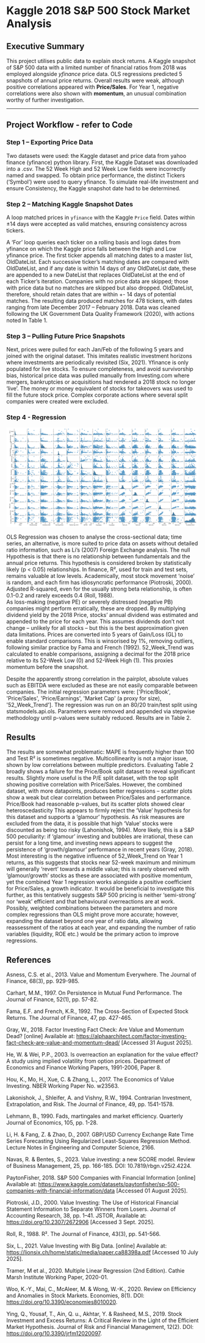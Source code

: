 # Kaggle 2018 S&P 500 Stock Market Analysis

## Executive Summary
This project utilises public data to explain stock returns. A Kaggle snapshot of S&P 500 data with a limited number of financial ratios from 2018 was employed alongside *yfinance* price data. OLS regressions predicted 5 snapshots of annual price returns. Overall results were weak, although positive correlations appeared with **Price/Sales**. For Year 1, negative correlations were also shown with **momentum**, an unusual combination worthy of further investigation.

---

## Project Workflow - refer to Code

### Step 1 – Exporting Price Data  

Two datasets were used: the Kaggle dataset and price data from yahoo finance (yfinance) python library. First, the Kaggle Dataset was downloaded into a .csv. The 52 Week High and 52 Week Low fields were incorrectly named and swapped. To obtain price performance, the distinct Tickers (‘Symbol’) were used to query yfinance. To simulate real-life investment and ensure Consistency, the Kaggle snapshot date had to be determined. 


### Step 2 – Matching Kaggle Snapshot Dates  

A loop matched prices in `yfinance` with the Kaggle `Price` field. Dates within ±14 days were accepted as valid matches, ensuring consistency across tickers. 

A ‘For’ loop queries each ticker on a rolling basis and logs dates from yfinance on which the Kaggle price falls between the High and Low yfinance price. The first ticker appends all matching dates to a master list, OldDateList. Each successive ticker’s matching dates are compared with OldDateList, and if any date is within 14 days of any OldDateList date, these are appended to a new DateList that replaces OldDateList at the end of each Ticker’s iteration. Companies with no price data are skipped; those with price data but no matches are skipped but also dropped. OldDateList, therefore, should retain dates that are within +- 14 days of potential matches. The resulting data produced matches for 478 tickers, with dates ranging from late December 2017 – February 2018. Data was cleaned following the UK Government Data Quality Framework (2020), with actions noted In Table 1.

### Step 3 – Pulling Future Price Snapshots  

Next, prices were pulled for each Jan/Feb of the following 5 years and joined with the original dataset. This imitates realistic investment horizons where investments are periodically revisited (Six, 2021). Yfinance is only populated for live stocks. To ensure completeness, and avoid survivorship bias, historical price data was pulled manually from Investing.com where mergers, bankruptcies or acquisitions had rendered a 2018 stock no longer ‘live’. The money or money equivalent of stocks for takeovers was used to fill the future stock price. Complex corporate actions where several split companies were created were excluded.


### Step 4 - Regression

![Combined Data Pairplot](/PairPlot_A.png)

OLS Regression was chosen to analyse the cross-sectional data; time series, an alternative, is more suited to price data on assets without detailed ratio information, such as Li’s (2007) Foreign Exchange analysis. The null Hypothesis is that there is no relationship between fundamentals and the annual price returns. This hypothesis is considered broken by statistically likely (p < 0.05) relationships. In finance, R², used for train and test sets, remains valuable at low levels. Academically, most stock movement ‘noise’ is random, and each firm has idiosyncratic performance (Piotroski, 2000). Adjusted R-squared, even for the usually strong beta relationship, is often 0.1-0.2 and rarely exceeds 0.4 (Roll, 1988).   
As loss-making (negative PE) or severely distressed (negative PB) companies might perform erratically, these are dropped. By multiplying dividend yield by the 2018 Price, stocks’ annual dividend was estimated and appended to the price for each year. This assumes dividends don’t not change – unlikely for all stocks – but this is the best approximation given data limitations. Prices are converted into 5 years of Gain/Loss (GL) to enable standard comparisons. This is winsorised by 1%, removing outliers, following similar practice by Fama and French (1992). 52_Week_Trend was calculated to enable comparisons, assigning a decimal for the 2018 price relative to its 52-Week Low (0) and 52-Week High (1). This proxies momentum before the snapshot.


Despite the apparently strong correlation in the pairplot, absolute values such as EBITDA were excluded as these are not easily comparable between companies. The initial regression parameters were: ['Price/Book', 'Price/Sales', 'Price/Earnings', 'Market Cap' (a proxy for size), '52_Week_Trend']. The regression was run on an 80/20 train/test split using statsmodels.api.ols. Parameters were removed and appended via stepwise methodology until p-values were suitably reduced. Results are in Table 2.


## Results

The results are somewhat problematic: MAPE is frequently higher than 100 and Test R² is sometimes negative. Multicollinearity is not a major issue, shown by low correlations between multiple predictors. Evaluating Table 2 broadly shows a failure for the Price/Book split dataset to reveal significant results. Slightly more useful is the P/E split dataset, with the top split showing positive correlation with Price/Sales. However, the combined dataset, with more datapoints, produces better regressions – scatter plots show a weak but clear correlation between Price/Sales and performance. Price/Book had reasonable p-values, but its scatter plots showed clear heteroscedasticity
This appears to firmly reject the ‘Value’ hypothesis for this dataset and supports a ‘glamour’ hypothesis. As risk measures are excluded from the data, it is possible that high ‘Value’ stocks were discounted as being too risky (Lahonishok, 1994). More likely, this is a S&P 500 peculiarity: if ‘glamour’ investing and bubbles are irrational, these can persist for a long time, and investing news appears to suggest the persistence of ‘growth/glamour’ performance in recent years (Gray, 2018). Most interesting is the negative influence of 52_Week_Trend on Year 1 returns, as this suggests that stocks near 52-week maximum and minimum will generally ‘revert’ towards a middle value; this is rarely observed with ‘glamour/growth’ stocks as these are associated with positive momentum, yet the combined Year 1 regression works alongside a positive coefficient for Price/Sales, a growth indicator. It would be beneficial to investigate this further, as this tentatively suggests S&P 500 pricing is neither ‘semi-strong’ nor ‘weak’ efficient and that behavioural overreactions are at work. Possibly, weighted combinations between the parameters and more complex regressions than OLS might prove more accurate; however, expanding the dataset beyond one year of ratio data, allowing reassessment of the ratios at each year, and expanding the number of ratio variables (liquidity, ROE etc.) would be the primary action to improve regressions.

## References

Asness, C.S. et al., 2013. Value and Momentum Everywhere. The Journal of Finance, 68(3), pp. 929-985.

Carhart, M.M., 1997. On Persistence in Mutual Fund Performance. The Journal of Finance, 52(1), pp. 57-82.

Fama, E.F. and French, K.R., 1992. The Cross-Section of Expected Stock Returns. The Journal of Finance, 47, pp. 427-465. 

Gray, W., 2018. Factor Investing Fact Check: Are Value and Momentum Dead? [online] Available at: https://alphaarchitect.com/factor-investing-fact-check-are-value-and-momentum-dead/ [Accessed 31 August 2025].

He, W. & Wei, P.P., 2003. Is overreaction an explanation for the value effect? A study using implied volatility from option prices. Department of Economics and Finance Working Papers, 1991-2006, Paper 8.

Hou, K., Mo, H., Xue, C. & Zhang, L., 2017. The Economics of Value Investing. NBER Working Paper No. w23563. 

Lakonishok, J., Shleifer, A. and Vishny, R.W., 1994. Contrarian Investment, Extrapolation, and Risk. The Journal of Finance, 49, pp. 1541-1578.

Lehmann, B., 1990. Fads, martingales and market efficiency. Quarterly Journal of Economics, 105, pp. 1-28.

Li, H. & Fang, Z. & Zhao, D., 2007. GBP/USD Currency Exchange Rate Time Series Forecasting Using Regularized Least-Squares Regression Method. Lecture Notes in Engineering and Computer Science, 2166.

Navas, R. & Bentes, S., 2023. Value investing: a new SCORE model. Review of Business Management, 25, pp. 166-185. DOI: 10.7819/rbgn.v25i2.4224.

PaytonFisher, 2018. S&P 500 Companies with Financial Information [online] Available at: https://www.kaggle.com/datasets/paytonfisher/sp-500-companies-with-financial-information/data [Accessed 01 August 2025].

Piotroski, J.D., 2000. Value Investing: The Use of Historical Financial Statement Information to Separate Winners from Losers. Journal of Accounting Research, 38, pp. 1–41. JSTOR, Available at: https://doi.org/10.2307/2672906 [Accessed 3 Sept. 2025].

Roll, R., 1988. R². The Journal of Finance, 43(3), pp. 541-566.

Six, L., 2021. Value Investing with Big Data. [online] Available at: https://lionsix.ch/home/static/media/paper.ca88398a.pdf [Accessed 10 July 2025].

Tramer, M et al., 2020. Multiple Linear Regression (2nd Edition). Cathie Marsh Institute Working Paper, 2020-01.

Woo, K.-Y., Mai, C., McAleer, M. & Wong, W.-K., 2020. Review on Efficiency and Anomalies in Stock Markets. Economies, 8(1). DOI: https://doi.org/10.3390/economies8010020.

Ying, Q., Yousaf, T., Ain, Q. u., Akhtar, Y. & Rasheed, M.S., 2019. Stock Investment and Excess Returns: A Critical Review in the Light of the Efficient Market Hypothesis. Journal of Risk and Financial Management, 12(2). DOI: https://doi.org/10.3390/jrfm12020097.

